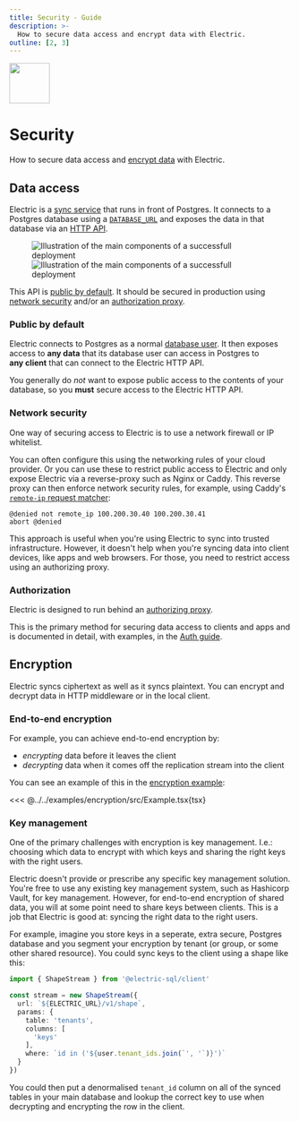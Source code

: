 ```yaml
---
title: Security - Guide
description: >-
  How to secure data access and encrypt data with Electric.
outline: [2, 3]
---
```


<script setup>
import ComponentsJPG from '/static/img/docs/guides/deployment/components.jpg?url'
import ComponentsPNG from '/static/img/docs/guides/deployment/components.png?url'
import ComponentsSmPNG from '/static/img/docs/guides/deployment/components.sm.png?url'
</script>

<img src="/img/icons/security.svg" class="product-icon"
    style="width: 72px"
/>

# Security

How to secure data access and [encrypt data](#encryption) with Electric.

## Data access

Electric is a [sync service](/product/electric) that runs in front of Postgres. It connects to a Postgres database using a [`DATABASE_URL`](/docs/api/config#database-url) and exposes the data in that database via an [HTTP API](/docs/api/http).

<figure>
  <a :href="ComponentsJPG">
    <img :src="ComponentsPNG" class="hidden-sm"
        alt="Illustration of the main components of a successfull deployment"
    />
    <img :src="ComponentsSmPNG" class="block-sm"
        style="max-width: 360px"
        alt="Illustration of the main components of a successfull deployment"
    />
  </a>
</figure>

This API is [public by default](#public-by-default). It should be secured in production using [network security](#network-security) and/or an [authorization proxy](#authorization).

### Public by default

Electric connects to Postgres as a normal [database user](https://www.postgresql.org/docs/current/user-manag.html). It then exposes access to **any&nbsp;data** that its database user can access in Postgres to **any&nbsp;client** that can connect to the Electric HTTP API.

You generally do _not_ want to expose public access to the contents of your database, so you **must** secure access to the Electric HTTP API.

### Network security

One way of securing access to Electric is to use a network firewall or IP whitelist.

You can often configure this using the networking rules of your cloud provider. Or you can use these to restrict public access to Electric and only expose Electric via a reverse-proxy such as Nginx or Caddy. This reverse proxy can then enforce network security rules, for example, using Caddy's [`remote-ip` request matcher](https://caddyserver.com/docs/caddyfile/matchers#remote-ip):

```hcl
@denied not remote_ip 100.200.30.40 100.200.30.41
abort @denied
```

This approach is useful when you're using Electric to sync into trusted infrastructure. However, it doesn't help when you're syncing data into client devices, like apps and web browsers. For those, you need to restrict access using an authorizing proxy.

### Authorization

Electric is designed to run behind an [authorizing proxy](/docs/guides/auth#requests-can-be-proxied).

This is the primary method for securing data access to clients and apps and is documented in detail, with examples, in the [Auth guide](/docs/guides/auth).

## Encryption

Electric syncs ciphertext as well as it syncs plaintext. You can encrypt and decrypt data in HTTP middleware or in the local client.

### End-to-end encryption

For example, you can achieve end-to-end encryption by:

- *encrypting* data before it leaves the client
- *decrypting* data when it comes off the replication stream into the client

You can see an example of this in the [encryption example](/demos/encryption):

<<< @../../examples/encryption/src/Example.tsx{tsx}

### Key management

One of the primary challenges with encryption is key management. I.e.: choosing which data to encrypt with which keys and sharing the right keys with the right users.

Electric doesn't provide or prescribe any specific key management solution. You're free to use any existing key management system, such as Hashicorp Vault, for key management. However, for end-to-end encryption of shared data, you will at some point need to share keys between clients. This is a job that Electric is good at: syncing the right data to the right users.

For example, imagine you store keys in a seperate, extra secure, Postgres database and you segment your encryption by tenant (or group, or some other shared resource). You could sync keys to the client using a shape like this:

```ts
import { ShapeStream } from '@electric-sql/client'

const stream = new ShapeStream({
  url: `${ELECTRIC_URL}/v1/shape`,
  params: {
    table: 'tenants',
    columns: [
      'keys'
    ],
    where: `id in ('${user.tenant_ids.join(`', '`)}')`
  }
})
```

You could then put a denormalised `tenant_id` column on all of the synced tables in your main database and lookup the correct key to use when decrypting and encrypting the row in the client.